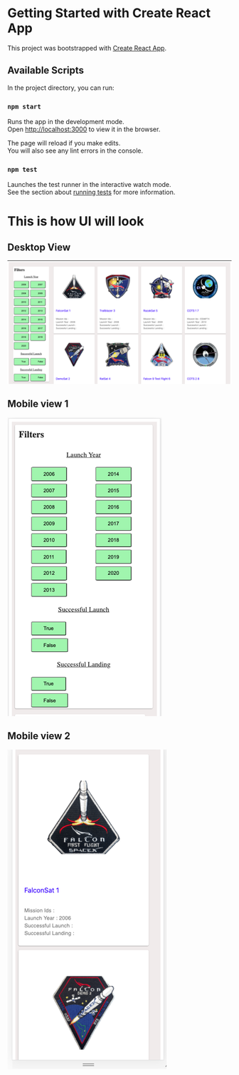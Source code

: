 # Getting Started with Create React App

This project was bootstrapped with [Create React App](https://github.com/facebook/create-react-app).

## Available Scripts

In the project directory, you can run:

### `npm start`

Runs the app in the development mode.\
Open [http://localhost:3000](http://localhost:3000) to view it in the browser.

The page will reload if you make edits.\
You will also see any lint errors in the console.

### `npm test`

Launches the test runner in the interactive watch mode.\
See the section about [running tests](https://facebook.github.io/create-react-app/docs/running-tests) for more information.

# This is how UI will look

## Desktop View

<img src="/src/components/images/desktopview.png" alt="desktop"/>

## Mobile view 1

<img src="/src/components/images/mobileview1.png" alt="mobile1"/>

## Mobile view 2

<img src="/src/components/images/mobileview2.png" alt="mobile2"/>
